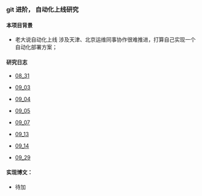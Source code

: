 ### git 进阶， 自动化上线研究

#### 本项目背景
* 老大说自动化上线  涉及天津、北京运维同事协作很难推进，打算自己实现一个自动化部署方案；


#### 研究日志
* [08_31](https://github.com/wteam-xq/testGit/blob/master/practice_log/08_31.md)

* [09_03](https://github.com/wteam-xq/testGit/blob/master/practice_log/09_03.md)

* [09_04](https://github.com/wteam-xq/testGit/blob/master/practice_log/09_04.md)

* [09_05](https://github.com/wteam-xq/testGit/blob/master/practice_log/09_05.md)

* [09_07](https://github.com/wteam-xq/testGit/blob/master/practice_log/09_07.md)

* [09_13](https://github.com/wteam-xq/testGit/blob/master/practice_log/09_13.md)

* [09_14](https://github.com/wteam-xq/testGit/blob/master/practice_log/09_14.md)

* [09_29](https://github.com/wteam-xq/testGit/blob/master/practice_log/09_29.md)



#### 实现博文：
* 待加